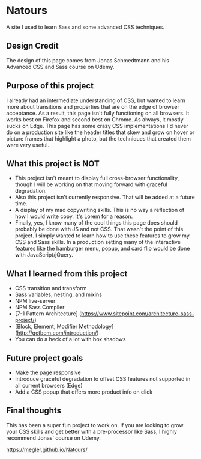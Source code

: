 # Natours
A site I used to learn Sass and some advanced CSS techniques.

## Design Credit
The design of this page comes from Jonas Schmedtmann and his Advanced CSS and Sass course on Udemy.

## Purpose of this project
I already had an intermediate understanding of CSS, but wanted to learn more about transitions and properties that are on the edge of browser acceptance.  As a result, this page isn't fully functioning on all browsers.  It works best on Firefox and second best on Chrome.  As always, it mostly sucks on Edge.  This page has some crazy CSS implementations I'd never do on a production site like the header titles that skew and grow on hover or picture frames that highlight a photo, but the techniques that created them were very useful.

## What this project is NOT

- This project isn't meant to display full cross-browser functionality, though I will be working on that moving forward with graceful degradation.  
- Also this project isn't currently responsive.  That will be added at a future time.
- A display of my mad copywriting skills.  This is no way a reflection of how I would write copy.  It's Lorem for a reason.
- Finally, yes, I know many of the cool things this page does should probably be done with JS and not CSS.  That wasn't the point of this project.  I simply wanted to learn how to use these features to grow my CSS and Sass skills.  In a production setting many of the interactive features like the hamburger menu, popup, and card flip would be done with JavaScript/jQuery.  

## What I learned from this project

- CSS transition and transform
- Sass variables, nesting, and mixins
- NPM live-server
- NPM Sass Compiler
- [7-1 Pattern Architecture] (https://www.sitepoint.com/architecture-sass-project/)
- [Block, Element, Modifier Methodology] (http://getbem.com/introduction/)
- You can do a heck of a lot with box shadows

## Future project goals

- Make the page responsive
- Introduce graceful degradation to offset CSS features not supported in all current browsers (Edge)
- Add a CSS popup that offers more product info on click

## Final thoughts

This has been a super fun project to work on.  If you are looking to grow your CSS skills and get better with a pre-processor like Sass, I highly recommend Jonas' course on Udemy.
    
https://megler.github.io/Natours/
